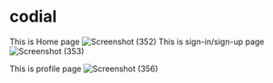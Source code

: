 # codial

This is Home page
![Screenshot (352)](https://user-images.githubusercontent.com/44118231/94174385-d76b7900-feb2-11ea-9778-bd2695c0eb65.png)
This is sign-in/sign-up page
![Screenshot (353)](https://user-images.githubusercontent.com/44118231/94174394-daff0000-feb2-11ea-8b18-52dcecda3c73.png)

This is profile page
![Screenshot (356)](https://user-images.githubusercontent.com/44118231/94174413-dfc3b400-feb2-11ea-8549-daf386a39618.png)
